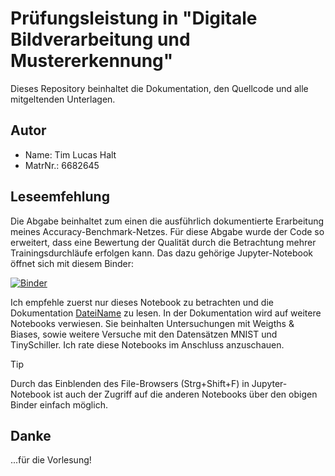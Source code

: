 # Prüfungsleistung in "Digitale Bildverarbeitung und Mustererkennung"
Dieses Repository beinhaltet die Dokumentation, den Quellcode und alle mitgeltenden Unterlagen.

## Autor
- Name:     Tim Lucas Halt
- MatrNr.:  6682645

## Leseemfehlung
Die Abgabe beinhaltet zum einen die ausführlich dokumentierte Erarbeitung meines Accuracy-Benchmark-Netzes. Für diese Abgabe wurde der Code so erweitert, dass eine Bewertung der Qualität durch die Betrachtung mehrer Trainingsdurchläufe erfolgen kann. Das dazu gehörige Jupyter-Notebook öffnet sich mit diesem Binder:

[![Binder](https://mybinder.org/badge_logo.svg)](https://mybinder.org/v2/gh/LucHalt/LucHalt_TFE21-2_deepLearning/main?labpath=Code%2Fpepsi.evaluation.ipynb)

Ich empfehle zuerst nur dieses Notebook zu betrachten und die Dokumentation [DateiName](Dokumentation/LucHalt_TFE21-2_deepLearning.pdf) zu lesen. In der Dokumentation wird auf weitere Notebooks verwiesen. Sie beinhalten Untersuchungen mit Weigths & Biases, sowie weitere Versuche mit den Datensätzen MNIST und TinySchiller. Ich rate diese Notebooks im Anschluss anzuschauen.

> [!TIP]
> Durch das Einblenden des File-Browsers (Strg+Shift+F) in Jupyter-Notebook ist auch der Zugriff auf die anderen Notebooks über den obigen Binder einfach möglich.

## Danke
...für die Vorlesung!
